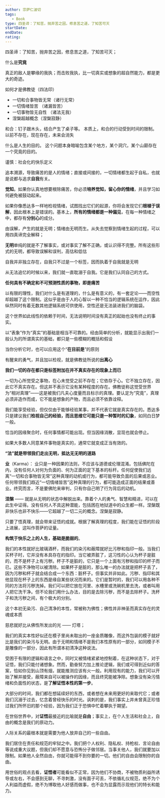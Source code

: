 ```yaml
---
author: 宗萨仁波切
tags: 
   - Book 
type: 四圣谛：了知苦，抛弃苦之因，修息苦之道，了知苦可灭
startDate: 
endDate:
rating: 
---
```


四圣谛：了知苦，抛弃苦之因，修息苦之道，了知苦可灭；

什么是**究竟** 

真正的敌人是攀缘的我执；而击败我执，比一切真实或想象的超自然能力，都是更大的奇迹。

如何才是佛教徒（四法印）
- 一切和合事物皆无常（诸行无常）
- 一切情绪皆苦 （诸漏皆苦）
- 一切事物皆无自性 （诸法无我）
- 涅槃超越概念（涅槃寂静）


和合：钉子跟木头，结合产生了桌子等。
本质上，和合的行动受到时间的限制。以前不存在，现在存在，未来会消失


什么是人生的目的。
这个问题本身暗喻包含某个地方，某个洞穴，某个山巅存在一个究竟的目的。


谨慎：社会化的快乐定义


追本溯源，导致痛苦的是人的情绪；直接或间接的，一切情绪都生起于自私，也就是说都与追求**自我**有关。

**觉知**。如果你认真地想要根除痛苦，你必须**培养觉知，留心你的情绪**，并且学习如何避免被鼓动起来。

如果你像悉达多一样地检视情绪，试图找出它们的起源，你将会发现它们**根植于误解**，因此根本上是错误的。基本上，**所有的情绪都是一种偏见**，在每一种情绪之中，都存有**分别心**的成分。


由误解，产生的就是无明；情绪由无明而生。从失去觉察到情绪生起的过程，可以用四真谛完全解释；

**无明**单纯的就是不了解事实，或对事实了解不正确，或认识得不完整。所有这些形式的无明，都导致误解和误判，高估和低估


自我并非独立存在，自我只不过是一个标签，因而执着于自我就是无明

从无法追忆的时候以来，我们就一直耽溺于自我。它是我们认同自己的方式。

**任何具有不确定和不可预测性质的事物，即是痛苦**


以有限的理性，我们对什么是有道理的，什么是有意义的，有一套定论——而空性却超越了这个限制。这似乎是由于人的心智以一种不恰当的逻辑系统在运作，因此纵然同时有着无数其他逻辑系统可供使用，空性还是无法装进我们的脑袋。


这个世界如此线性的依赖于时间，无法说明时间没有真正的起始也没有终止的事实。

以“表象”作为“真实”的基础是相当不可靠的。经由简单的分析，就能显示出我们一般认为的所谓真实的基础，都只是一些模糊的概括和假设

当你分析它时，也可以应用这个“**在目前是**”的原则

有醒来的勇气，并且加以检视，就是佛教徒所说的**出离心**

**我们一切的存在都只是标签附加在并不真实存在的现象上而已**


一切为心所觉受之事物，在心未觉受之前不存在；它依存于心。它不独立存在，因此它不真实存在。但这并不表示它没有某种程度的存在。佛教徒称这觉受世界为“相对真理”——这是被我们凡夫心度量而且标示的真理。要认定为“究竟”，真理必须非造作而成，它不能是想象的产物，而且必须不依靠诠释。


我们能享受经验，但仅仅由于能够经验某事，并不代表它就是真实存在的。悉达多只是建议我们**检视自己的经验，而且思维它可能只是一种暂时的幻象**，如同白日梦一般。

恰当的因缘聚合时，任何事情都可能出现。但当因缘消散，显现也就会停止。

如果大多数人同意某件事物是真实的，通常它就变成正当有效的。


**“法”就是带领我们走出无明，抵达无无明的道路**


**业**（Karma）：
业只是一种因果的法则，不应该与道德或伦理混淆。包括佛陀在内，没有任何人对何为负面的、何为正面的定下基本的标杆。任何促使我们远离“一切和合事物皆无常”这种真理的动机或行为，都可能导致负面的后果或恶业。任何带领我们趋近“一切情绪皆苦”这种真理的行为，都可能造成正面的结果或善业。终究而言，不是要佛陀来审判，只有你自己明了行为背后的动机。



**涅槃** —— 就是从无明的状态中解脱出来。靠着个人的勇气、智慧和精进，可以在此生中证得。没有任何人不具这种潜能，包括困在地狱道中的众生都一样。涅槃既非快乐也非不快乐——它超越了一切二元的概念。涅槃是寂静。


只要了悟真理，就会带来证悟的成就。根据了解真理的程度，我们能在证悟的阶段上进展，这叫作菩萨的证量。


**构筑于快乐之上的人生，基础是脆弱的**。


我们的本性就好比玻璃酒杯，而我们的染污和蔽障就好比污秽和指印一般。当我们买杯子时，它并没有本具存在的指印。当它被弄脏了，这习性的心认为杯子是脏的，而不是杯子上有污秽。杯子不是脏的，它只是一个上面有污秽和指印的杯子而已。这些不净物可以被清除。如果杯子是脏的，那么唯一的办法就是把杯子丢了，因为污秽和杯子就会结合成一个东西：脏杯子。但事实并非如此。污秽、指印和其他显现在杯子上的东西是缘自某些状况而来的。它们是暂时的，我们可以用各种不同的方法将污秽洗掉。我们可以把它放在河里、水槽里或洗碗机里去洗，或者叫用人把它洗干净。但不论我们用什么办法，目的是去除污秽，而不是去除杯子。洗杯子和洗污秽之间，有个极大的分别。

这个本初无染污、自己清净的本性，常被称为佛性；佛性并非神圣而真实存在的灵魂或本质


慈悲就好比从佛性所发出的光 —— 灯塔；

我们的真实本性好似还在模子里尚未取出的一座金质雕像，而这外包装的模子就好比是我们的染污与无明。由于无明和情绪不是我们本性原有的一部分，如同模子不是雕像的一部分，因此有所谓本初清净这种说法。


受困于有限的逻辑和语言之中，同时又被情绪紧紧地控制着，在这种状态下，对于证悟，我们只能付诸想象。然而，勤奋努力加上推论逻辑，我们或可得到近似的答案，恰如你见到山顶有烟，就能推测应该有火一般。利用现有的能力，我们可以开始了解并接受，蔽障来自可以被操作的因缘，而且终究能被净除。想象没有染污情绪和负面性的状态，是**了解证悟本性的第一步**。


大部分的时间，我们都在想延续好的东西，或者想在未来用更好的来取代它；或者我们沉溺于过去，忆念着曾经快乐的时光。讽刺的是，我们事实上并未曾真正珍惜过我们所怀旧的那个经验，因为我们正于恐惧中忙着攀执于期望。


在世俗世界中，对**证悟**最接近的比喻就是**自由**；事实上，在个人生活和社会上，自由的概念是我们的原动力。

人际关系的最根本就是需要为他人放弃自己的一些自由。

我们居住在责任和规范的牢狱之中。我们把个人权利、隐私权、持枪权、言论自由等说成重大议题，但我们却不愿意与恐怖分子做邻居。当事关他人，我们就要加以限制。如果他人全然自由，你就可能得不到你要的一切。他们的自由会限制你的自由。


用世俗的观点去看，**证悟者**可能看似不正常，因为他们不协商，不被物质利益所诱导或左右，不会感到无聊，不寻刺激，没有面子可丢，不依循礼仪规范，绝不为个人利益而虚假，绝不为博取他人好感而做事，也不会为显露而示现他们的特长和能力。


















